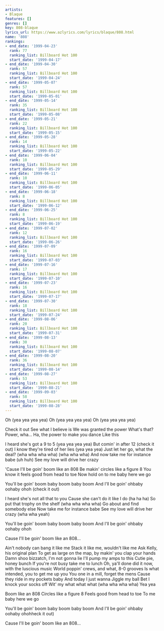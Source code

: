 ```yaml
---
artists:
- Blaque
features: []
genres: []
key: 808-blaque
lyrics_url: https://www.azlyrics.com/lyrics/blaque/808.html
name: '808'
rankings:
- end_date: '1999-04-23'
  rank: 77
  ranking_list: Billboard Hot 100
  start_date: '1999-04-17'
- end_date: '1999-04-30'
  rank: 57
  ranking_list: Billboard Hot 100
  start_date: '1999-04-24'
- end_date: '1999-05-07'
  rank: 57
  ranking_list: Billboard Hot 100
  start_date: '1999-05-01'
- end_date: '1999-05-14'
  rank: 35
  ranking_list: Billboard Hot 100
  start_date: '1999-05-08'
- end_date: '1999-05-21'
  rank: 22
  ranking_list: Billboard Hot 100
  start_date: '1999-05-15'
- end_date: '1999-05-28'
  rank: 14
  ranking_list: Billboard Hot 100
  start_date: '1999-05-22'
- end_date: '1999-06-04'
  rank: 10
  ranking_list: Billboard Hot 100
  start_date: '1999-05-29'
- end_date: '1999-06-11'
  rank: 10
  ranking_list: Billboard Hot 100
  start_date: '1999-06-05'
- end_date: '1999-06-18'
  rank: 8
  ranking_list: Billboard Hot 100
  start_date: '1999-06-12'
- end_date: '1999-06-25'
  rank: 8
  ranking_list: Billboard Hot 100
  start_date: '1999-06-19'
- end_date: '1999-07-02'
  rank: 12
  ranking_list: Billboard Hot 100
  start_date: '1999-06-26'
- end_date: '1999-07-09'
  rank: 16
  ranking_list: Billboard Hot 100
  start_date: '1999-07-03'
- end_date: '1999-07-16'
  rank: 17
  ranking_list: Billboard Hot 100
  start_date: '1999-07-10'
- end_date: '1999-07-23'
  rank: 16
  ranking_list: Billboard Hot 100
  start_date: '1999-07-17'
- end_date: '1999-07-30'
  rank: 18
  ranking_list: Billboard Hot 100
  start_date: '1999-07-24'
- end_date: '1999-08-06'
  rank: 20
  ranking_list: Billboard Hot 100
  start_date: '1999-07-31'
- end_date: '1999-08-13'
  rank: 30
  ranking_list: Billboard Hot 100
  start_date: '1999-08-07'
- end_date: '1999-08-20'
  rank: 36
  ranking_list: Billboard Hot 100
  start_date: '1999-08-14'
- end_date: '1999-08-27'
  rank: 53
  ranking_list: Billboard Hot 100
  start_date: '1999-08-21'
- end_date: '1999-09-03'
  rank: 58
  ranking_list: Billboard Hot 100
  start_date: '1999-08-28'
---
```



Oh (yea yea yea yea)
Oh (yea yea yea yea)
Oh (yea yea yea yea)


Check it out
See what I believe is
We was granted the power
What's that? Power, wha...
Ha, the power to make you dance
Like this


I heard she's got a 9 to 5 (yea yea yea yea)
But comin' in after 12 (check it out)
I know they're tired of her lies (yea yea yea)
Just let her go, what the deal? (wha wha wha wha)
(wha wha wha)
And now take me for instance babe (uh huh)
See my love will drive her crazy


'Cause I'll be goin' boom like an 808
Be makin' circles like a figure 8
You know it feels good from head to toe
Now hold on to me baby here we go

You'll be goin' boom baby boom baby boom
And I'll be goin' ohbaby oohaby ohoh
(check it out)


I heard she's not all that to you
Cause she can't do it like I do (ha ha ha)
So put that trophy on the shelf (wha wha wha wha)
Go about and find somebody else
Now take me for instance babe
See my love will drive her crazy (wha wha yeah)



You'll be goin' boom baby boom baby boom
And I'll be goin' ohbaby oohaby ohoh

Cause I'll be goin' boom like an 808...


Ain't nobody can bang it like me
Stack it like me, wouldn't like me
Ask Kelly, his original plan
To get as large on the map, by makin' you clap your hands
Damn shoo bizzatch, I'm not gonna lie
I'll pump my amps to this
Cutie pie, honey bunch
If you're not busy take me to lunch
Oh, ya'll done did it now, with the luscious music
World poppin' crews, and what, 8-0 grooves
Is what intended, you to get me up you
You one in a mill, forget the mens
Cause they ride in my pockets baby
And today I just wanna
Jiggle my ball
Bet I knock your socks off
Wit' my what what what (wha wha wha wha)
Yea yea


Boom like an 808
Circles like a figure 8
Feels good from head to toe
To me baby here we go



You'll be goin' boom baby boom baby boom
And I'll be goin' ohbaby oohaby ohohheck it out)

Cause I'll be goin' boom like an 808...



